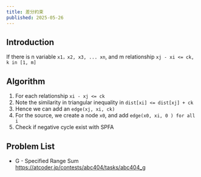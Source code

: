 ```yaml
---
title: 差分約束
published: 2025-05-26
---
```


## Introduction
If there is n variable `x1，x2, x3, ... xn`, and m relationship `xj - xi <= ck, k in [1, m]`


## Algorithm
1. For each relationship `xi - xj <= ck`
2. Note the similarity in triangular inequality in `dist[xi] <= dist[xj] + ck`
3. Hence we can add an `edge(xj, xi, ck)`
4. For the source, we create a node `x0`, and add `edge(x0, xi, 0 ) for all i`
5. Check if negative cycle exist with SPFA


## Problem List
- G - Specified Range Sum https://atcoder.jp/contests/abc404/tasks/abc404_g